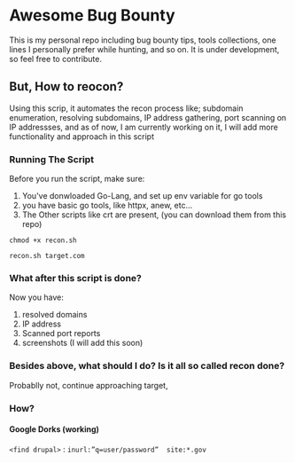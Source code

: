 # Awesome Bug Bounty
This is my personal repo including bug bounty tips, tools collections, one lines I personally prefer while hunting, and so on. It is under development, so feel free to contribute.

## But, How to reocon?
Using this scrip, it automates the recon process like; subdomain enumeration, resolving subdomains, IP address gathering, port scanning on IP addressses, and as of now, I am currently working on it, I will add more functionality and approach in this script

### Running The Script
Before you run the script, make sure:
1. You've donwloaded Go-Lang, and set up env variable for go tools
2. you have basic go tools, like httpx, anew, etc...
3. The Other scripts like crt are present, (you can download them from this repo)

```chmod +x recon.sh```

```recon.sh target.com```


### What after this script is done?
Now you have:
1. resolved domains
2. IP address 
3. Scanned port reports
4. screenshots (I will add this soon)

### Besides above, what should I do? Is it all so called recon done?
Probablly not, continue approaching target,

### How?
#### Google Dorks (working)
`<find drupal>` : `inurl:”q=user/password”  site:*.gov`
